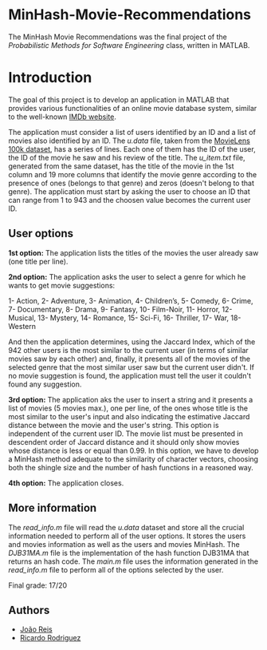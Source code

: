 # MinHash-Movie-Recommendations

The MinHash Movie Recommendations was the final project of the *Probabilistic Methods for Software Engineering* class, written in MATLAB.

# Introduction

The goal of this project is to develop an application in MATLAB that provides various functionalities of an online movie database system, similar to the well-known [IMDb website](https://www.imdb.com/).

The application must consider a list of users identified by an ID and a list of movies also identified by an ID. The *u.data* file, taken from the [MovieLens 100k dataset](http://grouplens.org/datasets/movielens/), has a series of lines. Each one of them has the ID of the user, the ID of the movie he saw and his review of the title. The *u_item.txt* file, generated from the same dataset, has the title of the movie in the 1st column and 19 more columns that identify the movie genre according to the presence of ones (belongs to that genre) and zeros (doesn't belong to that genre). The application must start by asking the user to choose an ID that can range from 1 to 943 and the choosen value becomes the current user ID.

## User options

**1st option:**
The application lists the titles of the movies the user already saw (one title per line).

**2nd option:**
The application asks the user to select a genre for which he wants to get movie suggestions:

1- Action, 2- Adventure, 3- Animation, 4- Children’s, 5- Comedy, 6- Crime, 7- Documentary, 8- Drama, 9- Fantasy, 10- Film-Noir, 11- Horror, 12- Musical, 13- Mystery, 14- Romance, 15- Sci-Fi, 16- Thriller, 17- War, 18- Western

And then the application determines, using the Jaccard Index, which of the 942 other users is the most similar to the current user (in terms of similar movies saw by each other) and, finally, it presents all of the movies of the selected genre that the most similar user saw but the current user didn't. If no movie suggestion is found, the application must tell the user it couldn't found any suggestion.

**3rd option:**
The application aks the user to insert a string and it presents a list of movies (5 movies max.), one per line, of the ones whose title is the most similar to the user's input and also indicating the estimative Jaccard distance between the movie and the user's string. This option is independent of the current user ID. The movie list must be presented in descendent order of Jaccard distance and it should only show movies whose distance is less or equal than 0.99. In this option, we have to develop a MinHash method adequate to the similarity of character vectors, choosing both the shingle size and the number of hash functions in a reasoned way.

**4th option:**
The application closes.

## More information

The *read_info.m* file will read the *u.data* dataset and store all the crucial information needed to perform all of the user options. It stores the users and movies information as well as the users and movies MinHash. The *DJB31MA.m* file is the implementation of the hash function DJB31MA that returns an hash code. The *main.m* file uses the information generated in the *read_info.m* file to perform all of the options selected by the user.



Final grade: 17/20

## Authors

- [João Reis](https://github.com/joaoreis16)
- [Ricardo Rodriguez](https://github.com/ricardombrodriguez)
